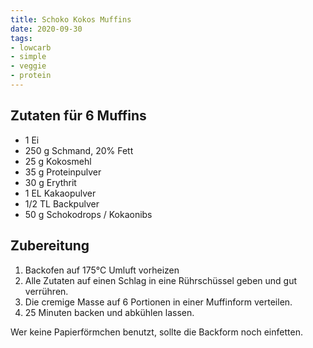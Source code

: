 ```yaml
---
title: Schoko Kokos Muffins
date: 2020-09-30
tags:
- lowcarb
- simple
- veggie
- protein
---
```


## Zutaten für 6 Muffins
- 1         Ei
- 250 g     Schmand, 20% Fett
- 25 g      Kokosmehl
- 35 g      Proteinpulver
- 30 g      Erythrit
- 1 EL      Kakaopulver
- 1/2 TL    Backpulver
- 50 g      Schokodrops / Kokaonibs

## Zubereitung
1. Backofen auf 175°C Umluft vorheizen
1. Alle Zutaten auf einen Schlag in eine Rührschüssel geben und gut verrühren.
1. Die cremige Masse auf 6 Portionen in einer Muffinform verteilen.
1. 25 Minuten backen und abkühlen lassen.

Wer keine Papierförmchen benutzt, sollte die Backform noch einfetten.
